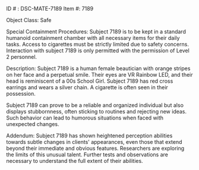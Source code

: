ID # : DSC-MATE-7189
Item #: 7189

Object Class: Safe

Special Containment Procedures:
Subject 7189 is to be kept in a standard humanoid containment chamber with all necessary items for their daily tasks. Access to cigarettes must be strictly limited due to safety concerns. Interaction with subject 7189 is only permitted with the permission of Level 2 personnel.

Description:
Subject 7189 is a human female beautician with orange stripes on her face and a perpetual smile. Their eyes are VR Rainbow LED, and their head is reminiscent of a 00s School Girl. Subject 7189 has red cross earrings and wears a silver chain. A cigarette is often seen in their possession.

Subject 7189 can prove to be a reliable and organized individual but also displays stubbornness, often sticking to routines and rejecting new ideas. Such behavior can lead to humorous situations when faced with unexpected changes.

Addendum:
Subject 7189 has shown heightened perception abilities towards subtle changes in clients' appearances, even those that extend beyond their immediate and obvious features. Researchers are exploring the limits of this unusual talent. Further tests and observations are necessary to understand the full extent of their abilities.